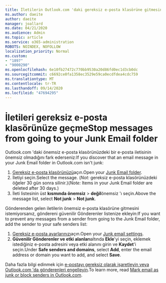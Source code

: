 ```yaml
---
title: İletilerin Outlook.com 'daki gereksiz e-posta klasörüne gitmesini durdurma
ms.author: daeite
author: daeite
manager: joallard
ms.date: 04/21/2020
ms.audience: Admin
ms.topic: article
ms.service: o365-administration
ROBOTS: NOINDEX, NOFOLLOW
localization_priority: Normal
ms.custom:
- "1897"
- "9000290"
ms.openlocfilehash: 6e10fb27472c770bb9530a20d86fd0ec1d3cb0dc
ms.sourcegitcommit: c6692ce0fa1358ec3529e59ca0ecdfdea4cdc759
ms.translationtype: MT
ms.contentlocale: tr-TR
ms.lasthandoff: 09/14/2020
ms.locfileid: "47694295"
---
```

# <a name="stop-messages-from-going-to-your-junk-email-folder"></a><span data-ttu-id="4f60d-102">İletileri gereksiz e-posta klasörünüze geçme</span><span class="sxs-lookup"><span data-stu-id="4f60d-102">Stop messages from going to your Junk Email folder</span></span>

<span data-ttu-id="4f60d-103">Outlook.com 'daki önemsiz e-posta klasörünüzdeki bir e-posta iletisinin önemsiz olmadığını fark ederseniz:</span><span class="sxs-lookup"><span data-stu-id="4f60d-103">If you discover that an email message in your Junk Email folder in Outlook.com isn't junk:</span></span>

1. <span data-ttu-id="4f60d-104">[Gereksiz e-posta klasörünüzü](https://outlook.live.com/mail/junkemail)açın.</span><span class="sxs-lookup"><span data-stu-id="4f60d-104">Open your [Junk Email folder](https://outlook.live.com/mail/junkemail).</span></span>
1. <span data-ttu-id="4f60d-105">İletiyi seçin.</span><span class="sxs-lookup"><span data-stu-id="4f60d-105">Select the message.</span></span> <span data-ttu-id="4f60d-106">(*Not:* gereksiz e-posta klasörünüzdeki öğeler 30 gün sonra silinir.)</span><span class="sxs-lookup"><span data-stu-id="4f60d-106">(*Note:* Items in your Junk Email folder are deleted after 30 days.)</span></span>
1. <span data-ttu-id="4f60d-107">İleti listesinin üst **kısmında önemsiz**  >  **değil**önemsiz 'ı seçin.</span><span class="sxs-lookup"><span data-stu-id="4f60d-107">Above the message list, select **Not junk** > **Not junk**.</span></span>

<span data-ttu-id="4f60d-108">Gönderenden gelen iletilerin önemsiz e-posta klasörüne gitmesini istemiyorsanız, göndereni güvenilir Gönderenler listenize ekleyin:</span><span class="sxs-lookup"><span data-stu-id="4f60d-108">If you want to prevent any messages from a sender from going to the Junk Email folder, add the sender to your safe senders list:</span></span>

1. <span data-ttu-id="4f60d-109">[Gereksiz e-posta ayarlarınızı](https://go.microsoft.com/fwlink/?linkid=2035804)açın.</span><span class="sxs-lookup"><span data-stu-id="4f60d-109">Open your [Junk email settings](https://go.microsoft.com/fwlink/?linkid=2035804).</span></span>
1. <span data-ttu-id="4f60d-110">**Güvenilir Gönderenler ve etki alanları**altında **Ekle**'yi seçin, eklemek istediğiniz e-posta adresini veya etki alanını girin ve **Kaydet**'i seçin.</span><span class="sxs-lookup"><span data-stu-id="4f60d-110">Under **Safe senders and domains**, select **Add**, enter the email address or domain you want to add, and select **Save**.</span></span>

<span data-ttu-id="4f60d-111">Daha fazla bilgi edinmek için [e-postayı gereksiz olarak işaretleyin veya Outlook.com 'da gönderenleri engelleyin](https://support.office.com/article/a3ece97b-82f8-4a5e-9ac3-e92fa6427ae4?wt.mc_id=Office_Outlook_com_Alchemy).</span><span class="sxs-lookup"><span data-stu-id="4f60d-111">To learn more, read [Mark email as junk or block senders in Outlook.com](https://support.office.com/article/a3ece97b-82f8-4a5e-9ac3-e92fa6427ae4?wt.mc_id=Office_Outlook_com_Alchemy).</span></span>

